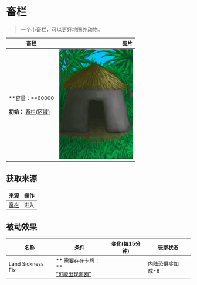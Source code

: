 # 畜栏  
> 一个小畜栏，可以更好地圈养动物。  
  
  畜栏  |   图片   
 ----  |  ----:   
 **容量：**60000<br><br>**初始：**	[畜栏(区域)](Enclosure.md)  |  <img decoding="async" src="Sprite/MudHut.png" href="a.md" style="max-width:300px;max-height:300px;">   
  
## 获取来源  
来源  |  操作  
----  |  ----  
[畜栏](EnclosureEntrance.md)  |  进入  
## 被动效果  
名称  |  条件  |  变化(每15分钟)  |  玩家状态  
----  |  ----  |  ----  |  ----  
Land Sickness Fix  |  ** 需要存在卡牌：**<br>[“可能出现海鸥”](tag_Coastal.md)  |    |  [内陆恐惧症](LandSickness.md)加成-8  


<script>document.title="畜栏 - 卡牌生存百科 Card Survival Wiki";</script>
